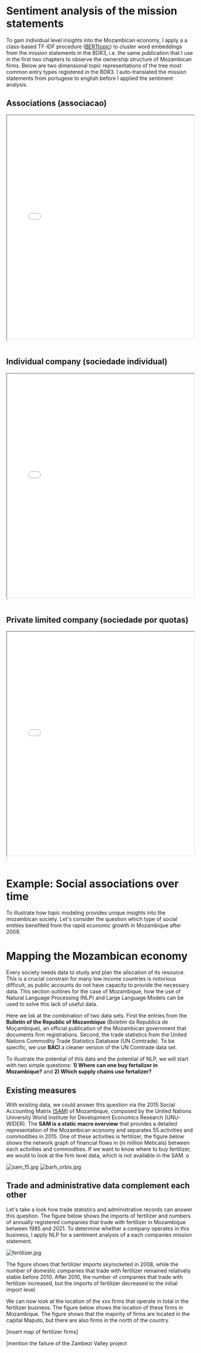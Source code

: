 
<head>
    <link rel="stylesheet" href="../styles.css">
</head>



# Sentiment analysis of the mission statements


To gain individual level insights into the Mozambican economy, I apply a a class-based TF-IDF procedure ([BERTtopic](https://arxiv.org/abs/2203.05794)) to cluster word embeddings from the mission statements in the BDR3, i.e. the same publication that I use in the first two chapters to observe the ownership structure of Mozambican firms. Below are two dimensional topic representations of the tree most common entry types registered in the BDR3. I auto-translated the mission statements from portugese to english before I applied the sentiment analysis. 

## Associations (associacao)
<iframe src="../assets/bert_topics/intertopic_distance/associacao_topic.html"width="100%"height="600px">`</iframe>`

## Individual company (sociedade individual)
<iframe src="../assets/bert_topics/intertopic_distance/sociedade_individual_topic.html"width="100%"height="600px">`</iframe>`

## Private limited company (sociedade por quotas)
<iframe src="../assets/bert_topics/intertopic_distance/sociedade_por_quotas_topic.html"width="100%"height="600px">`</iframe>`



# Example: Social associations over time

To illustrate how topic modeling provides unique insights into the mozambican society. Let's consider the question which type of social entities benefited from the rapid economic growth in Mozambique after 2009.






# Mapping the Mozambican economy

Every society needs data to study and plan the allocation of its resource. This is a crucial constrain for many low income countries is notorious difficult, as public accounts do not have capacity to provide the necessary data. 
This section outlines for the case of Mozambique, how the use of Natural Language Processing (NLP) and Large Language Models can be used to solve this lack of useful data.

Here we lok at the combination of two data sets. First the entries from the **Bulletin of the Republic of Mozambique** (Boletim da Republica de Moçambique), an official publication of the Mozambican government that documents firm registrations. Second, the trade statistics from the United Nations Commodity Trade Statistics Database (UN Comtrade). To be specific, we use **BACI** a cleaner version of the UN Comtrade data set.

To illustrate the potential of this data and the potential of NLP, we will start with two simple questions: **1) Where can one buy fertalizer in Mozambique?** and  **2) Which supply chains use fertalizer?**





## Existing measures 

With existing data, we could answer this question via the 2015 Social Accounting Matrix [(SAM)](https://www.wider.unu.edu/database/2015-social-accounting-matrix-mozambique) of Mozambique, composed by the United Nations University World Institute for Development Economics Research (UNU-WIDER). The  **SAM is a static macro overview** that provides a detailed representation of the Mozambican economy and separates 55 activities and commodities in 2015. One of these activities is fertilizer, the figure below shows the network graph of financial flows in (in million Meticals) between each activities and commodities. If we want to know where to buy fertilizer, we would to look at the firm level data, which is not available in the SAM.
o

<img class="markdown-image" src="../assets/accounting_matrix/sam_15.jpg" alt="sam_15.jpg">


<img class="markdown-image" src="../assets/orbis_moz/barh_orbis.jpg" alt="barh_orbis.jpg">

## Trade and administrative data complement each other

Let's take a look how trade statistics and administrative records can answer this question.
The figure below shows the imports of fertilizer and numbers of annually registered companies that trade with fertilizer in Mozambique between 1985 and 2021. To determine whether a company operates in this business, I apply NLP for a sentiment analysis of a each companies mission statement. 
 

<img class="markdown-image" src="../assets/baci_bdr/fertilizer.jpg" alt="fertilizer.jpg">

The figure shows that fertilizer imports skyrocketed in 2008, while the number of domestic companies that trade with fertilizer remained relatively stable before 2010. After 2010, the number of companies that trade with fertilizer increased, but the imports of fertilizer decreased to the initial import level. 

 We can now look at the location of the xxx firms that operate in total in the fertilizer business. The figure below shows the location of these firms in Mozambique. The figure shows that the majority of firms are located in the capital Maputo, but there are also firms in the north of the country.

[insert map of fertilizer firms]

[mention the failure of the Zambezi Valley project



